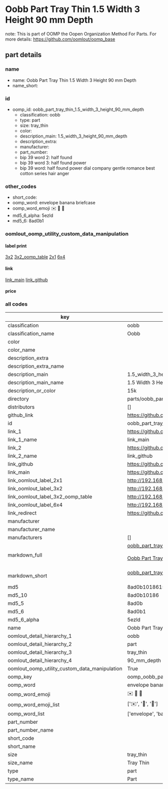 # Oobb Part Tray Thin 1.5 Width 3 Height 90 mm Depth  

note: This is part of OOMP the Oopen Organization Method For Parts. For more details: https://github.com/oomlout/oomp_base

##  part details
  







### name
* name: Oobb Part Tray Thin 1.5 Width 3 Height 90 mm Depth
* name_short: 
### id
* oomp_id: oobb_part_tray_thin_1.5_width_3_height_90_mm_depth
  * classification: oobb
  * type: part
  * size: tray_thin
  * color: 
  * description_main: 1.5_width_3_height_90_mm_depth
  * description_extra: 
  * manufacturer: 
  * part_number: 
  * bip 39 word 2: half found
  * bip 39 word 3: half found power
  * bip 39 word: half found power dial company gentle romance best cotton series hair anger

### other_codes
* short_code: 
* oomp_word: envelope banana briefcase
* oomp_word_emoji :envelope: :banana: :briefcase:
* md5_6_alpha: 5ezld
* md5_6: 8ad0b1






### oomlout_oomp_utility_custom_data_manipulation
#### label print
[3x2](http://192.168.1.245:1112/?label=oomp%205ezld)
[3x2_oomp_table](http://192.168.1.108:1112/?label=oomp%205ezld)
[2x1](http://192.168.1.242:1112/?label=oomp%205ezld)
[6x4](http://192.168.1.55:1112/?label=oomp%205ezld)    

#### link

[link_main](https://github.com/oomlout/oomlout_oomp_version_1_messy/tree/main/parts/oobb_part_tray_thin_1.5_width_3_height_90_mm_depth) [link_github](https://github.com/oomlout/oomlout_oomp_version_1_messy/tree/main/parts/oobb_part_tray_thin_1.5_width_3_height_90_mm_depth)                             

#### price







### all codes 
| key | value |  
| --- | --- |  
| classification | oobb |  
| classification_name | Oobb |  
| color |  |  
| color_name |  |  
| description_extra |  |  
| description_extra_name |  |  
| description_main | 1.5_width_3_height_90_mm_depth |  
| description_main_name | 1.5 Width 3 Height 90 mm Depth |  
| description_or_color | 15k |  
| directory | parts/oobb_part_tray_thin_1.5_width_3_height_90_mm_depth |  
| distributors | [] |  
| github_link | https://github.com/oomlout/oomlout_oomp_part_src/tree/main/parts/oobb_part_tray_thin_1.5_width_3_height_90_mm_depth |  
| id | oobb_part_tray_thin_1.5_width_3_height_90_mm_depth |  
| link_1 | https://github.com/oomlout/oomlout_oomp_version_1_messy/tree/main/parts/oobb_part_tray_thin_1.5_width_3_height_90_mm_depth |  
| link_1_name | link_main |  
| link_2 | https://github.com/oomlout/oomlout_oomp_version_1_messy/tree/main/parts/oobb_part_tray_thin_1.5_width_3_height_90_mm_depth |  
| link_2_name | link_github |  
| link_github | https://github.com/oomlout/oomlout_oomp_version_1_messy/tree/main/parts/oobb_part_tray_thin_1.5_width_3_height_90_mm_depth |  
| link_main | https://github.com/oomlout/oomlout_oomp_version_1_messy/tree/main/parts/oobb_part_tray_thin_1.5_width_3_height_90_mm_depth |  
| link_oomlout_label_2x1 | http://192.168.1.242:1112/?label=oomp%205ezld |  
| link_oomlout_label_3x2 | http://192.168.1.245:1112/?label=oomp%205ezld |  
| link_oomlout_label_3x2_oomp_table | http://192.168.1.108:1112/?label=oomp%205ezld |  
| link_oomlout_label_6x4 | http://192.168.1.55:1112/?label=oomp%205ezld |  
| link_redirect | https://github.com/oomlout/oomlout_oomp_version_1_messy/tree/main/parts/oobb_part_tray_thin_1.5_width_3_height_90_mm_depth |  
| manufacturer |  |  
| manufacturer_name |  |  
| manufacturers | [] |  
| markdown_full | [oobb_part_tray_thin_1.5_width_3_height_90_mm_depth](none)<br>[](none)<br>[Oobb Part Tray Thin 1.5 Width 3 Height 90 Mm Depth](none)<br><br> |  
| markdown_short | [oobb_part_tray_thin_1.5_width_3_height_90_mm_depth](none)<br><br> |  
| md5 | 8ad0b10186155771849743d152970b43 |  
| md5_10 | 8ad0b10186 |  
| md5_5 | 8ad0b |  
| md5_6 | 8ad0b1 |  
| md5_6_alpha | 5ezld |  
| name | Oobb Part Tray Thin 1.5 Width 3 Height 90 mm Depth |  
| oomlout_detail_hierarchy_1 | oobb |  
| oomlout_detail_hierarchy_2 | part |  
| oomlout_detail_hierarchy_3 | tray_thin |  
| oomlout_detail_hierarchy_4 | 90_mm_depth |  
| oomlout_oomp_utility_custom_data_manipulation | True |  
| oomp_key | oomp_oobb_part_tray_thin_1.5_width_3_height_90_mm_depth |  
| oomp_word | envelope banana briefcase |  
| oomp_word_emoji | :envelope: :banana: :briefcase: |  
| oomp_word_emoji_list | [':envelope:', ':banana:', ':briefcase:'] |  
| oomp_word_list | ['envelope', 'banana', 'briefcase'] |  
| part_number |  |  
| part_number_name |  |  
| short_code |  |  
| short_name |  |  
| size | tray_thin |  
| size_name | Tray Thin |  
| type | part |  
| type_name | Part |  
